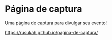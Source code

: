 # Página de captura
Uma página de captura para divulgar seu evento!


 https://rusukah.github.io/pagina-de-captura/
